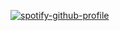 [![spotify-github-profile](https://spotify-github-profile.vercel.app/api/view?uid=thescarwolf&cover_image=true&theme=default)](https://github.com/kittinan/spotify-github-profile)
